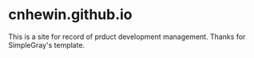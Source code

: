 # cnhewin.github.io
This is a site for record of prduct development management.
Thanks for SimpleGray's template.
